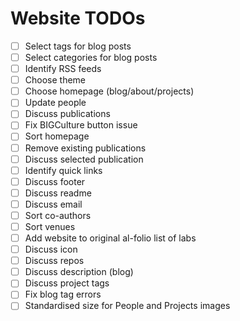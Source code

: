 # Website TODOs

- [ ] Select tags for blog posts
- [ ] Select categories for blog posts
- [ ] Identify RSS feeds
- [ ] Choose theme
- [ ] Choose homepage (blog/about/projects)
- [ ] Update people
- [ ] Discuss publications
- [ ] Fix BIGCulture button issue
- [ ] Sort homepage
- [ ] Remove existing publications
- [ ] Discuss selected publication
- [ ] Identify quick links
- [ ] Discuss footer
- [ ] Discuss readme
- [ ] Discuss email
- [ ] Sort co-authors
- [ ] Sort venues
- [ ] Add website to original al-folio list of labs
- [ ] Discuss icon
- [ ] Discuss repos
- [ ] Discuss description (blog)
- [ ] Discuss project tags
- [ ] Fix blog tag errors
- [ ] Standardised size for People and Projects images
